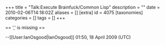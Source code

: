 +++
title = "Talk:Execute Brainfuck/Common Lisp"
description = ""
date = 2010-02-06T14:18:02Z
aliases = []
[extra]
id = 4075
[taxonomies]
categories = []
tags = []
+++

== ',' is missing ==

--[[User:IanOsgood|IanOsgood]] 01:50, 18 April 2009 (UTC)
